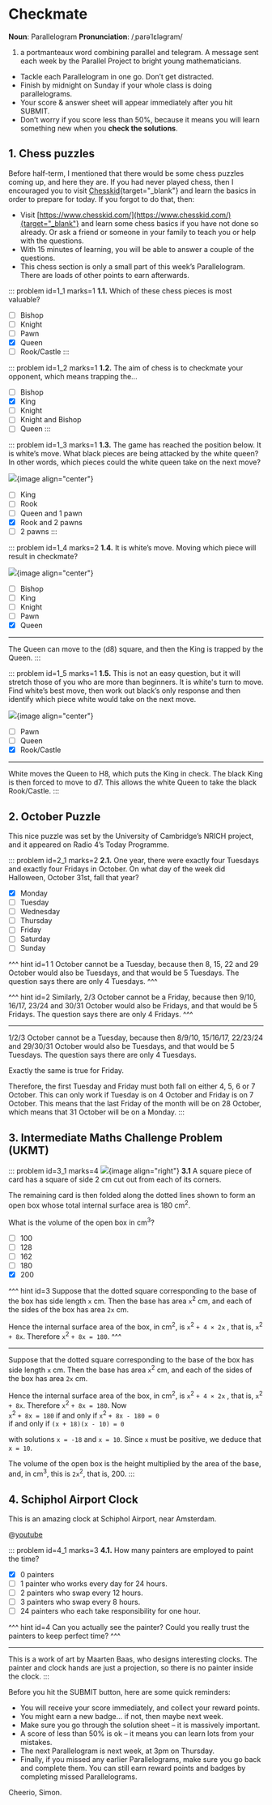 # Checkmate

<div class="dictionary">

__Noun__: Parallelogram
__Pronunciation__: /ˌparəˈlɛləɡram/

1. a portmanteaux word combining parallel and telegram. A message sent each
week by the Parallel Project to bright young mathematicians.

</div>

*	Tackle each Parallelogram in one go. Don’t get distracted.
*	Finish by midnight on Sunday if your whole class is doing parallelograms.
*	Your score & answer sheet will appear immediately after you hit SUBMIT.
*	Don’t worry if you score less than 50%, because it means you will learn something new when you __check the solutions__.


## 1. Chess puzzles

Before half-term, I mentioned that there would be some chess puzzles coming up, and here they are. If you had never played chess, then I encouraged you to visit [Chesskid](https://www.chesskid.com/){target="_blank"} and learn the basics in order to prepare for today. If you forgot to do that, then:

*	Visit [https://www.chesskid.com/](https://www.chesskid.com/){target="_blank"} and learn some chess basics if you have not done so already. Or ask a friend or someone in your family to teach you or help with the questions.
*	With 15 minutes of learning, you will be able to answer a couple of the questions.
*	This chess section is only a small part of this week’s Parallelogram. There are loads of other points to earn afterwards.

::: problem id=1_1 marks=1
__1.1.__ Which of these chess pieces is most valuable?

* [ ] Bishop
* [ ] Knight
* [ ] Pawn
* [x] Queen
* [ ] Rook/Castle
:::

::: problem id=1_2 marks=1
__1.2.__ The aim of chess is to checkmate your opponent, which means trapping the…

* [ ] Bishop
* [x] King
* [ ] Knight
* [ ] Knight and Bishop
* [ ] Queen
:::

::: problem id=1_3 marks=1
__1.3.__ The game has reached the position below. It is white’s move. What black pieces are being attacked by the white queen? In other words, which pieces could the white queen take on the next move?

![](/resources/9-08-checkmate/1-3-chess-puzzle.png){image align="center"}

* [ ] King
* [ ] Rook
* [ ] Queen and 1 pawn
* [x] Rook and 2 pawns
* [ ] 2 pawns
:::

::: problem id=1_4 marks=2
__1.4.__ It is white’s move. Moving which piece will result in checkmate?

![](/resources/9-08-checkmate/1-4-chess-puzzle.png){image align="center"}

* [ ] Bishop
* [ ] King
* [ ] Knight
* [ ] Pawn
* [x] Queen

---

The Queen can move to the (d8) square, and then the King is trapped by the Queen.
:::

::: problem id=1_5 marks=1
__1.5.__ This is not an easy question, but it will stretch those of you who are more than beginners. It is white's turn to move. Find white’s best move, then work out black’s only response and then identify which piece white would take on the next move.

![](/resources/9-08-checkmate/1-5-chess-puzzle.png){image align="center"}

* [ ] Pawn
* [ ] Queen
* [x] Rook/Castle

---

White moves the Queen to H8, which puts the King in check. The black King is then forced to move to d7. This allows the white Queen to take the black Rook/Castle.
:::


## 2. October Puzzle

This nice puzzle was set by the University of Cambridge’s NRICH project, and it appeared on Radio 4’s Today Programme.

::: problem id=2_1 marks=2
__2.1.__ One year, there were exactly four Tuesdays and exactly four Fridays in October. On what day of the week did Halloween, October 31st, fall that year?

* [x] Monday
* [ ] Tuesday
* [ ] Wednesday
* [ ] Thursday
* [ ] Friday
* [ ] Saturday
* [ ] Sunday

^^^ hint id=1
1 October cannot be a Tuesday, because then 8, 15, 22 and 29 October would also be Tuesdays, and that would be 5 Tuesdays. The question says there are only 4 Tuesdays.
^^^

^^^ hint id=2
Similarly, 2/3 October cannot be a Friday, because then 9/10, 16/17, 23/24 and 30/31 October would also be Fridays, and that would be 5 Fridays. The question says there are only 4 Fridays.
^^^

---

1/2/3 October cannot be a Tuesday, because then 8/9/10, 15/16/17, 22/23/24 and 29/30/31 October would also be Tuesdays, and that would be 5 Tuesdays. The question says there are only 4 Tuesdays.

Exactly the same is true for Friday.

Therefore, the first Tuesday and Friday must both fall on either 4, 5, 6 or 7 October. This can only work if Tuesday is on 4 October and Friday is on 7 October.
This means that the last Friday of the month will be on 28 October, which means that 31 October will be on a Monday.
:::


## 3.	Intermediate Maths Challenge Problem (UKMT)
<!--- (2011) Q8 --->

::: problem id=3_1 marks=4
![](/resources/9-08-checkmate/3-squares-question.jpg){image align="right"}
__3.1__ A square piece of card has a square of side 2 cm cut out from each of its corners.

The remaining card is then folded along the dotted lines shown to form an open box whose total internal surface area is 180 cm<sup>2</sup>.

What is the volume of the open box in cm<sup>3</sup>?

* [ ] 100
* [ ] 128
* [ ] 162
* [ ] 180
* [x] 200

^^^ hint id=3
Suppose that the dotted square corresponding to the base of the box has side length `x` cm. Then the base has area `x`<sup>2</sup> cm, and each of the sides of the box has area `2x` cm.

Hence the internal surface area of the box, in cm<sup>2</sup>, is `x`<sup>2</sup> `+ 4 × 2x` , that is, `x`<sup>2</sup> `+ 8x`. Therefore `x`<sup>2</sup> `+ 8x = 180`.
^^^

---

Suppose that the dotted square corresponding to the base of the box has side length `x` cm. Then the base has area `x`<sup>2</sup> cm, and each of the sides of the box has area `2x` cm.

Hence the internal surface area of the box, in cm<sup>2</sup>, is `x`<sup>2</sup> `+ 4 × 2x` , that is, `x`<sup>2</sup> `+ 8x`. Therefore `x`<sup>2</sup> `+ 8x = 180`. Now  
`x`<sup>2</sup> `+ 8x = 180` if and only if `x`<sup>2</sup> `+ 8x - 180 = 0`  
if and only if `(x + 18)(x - 10) = 0`  

with solutions `x = -18` and `x = 10`. Since `x` must be positive, we deduce that `x = 10`.  

The volume of the open box is the height multiplied by the area of the base, and, in cm<sup>3</sup>, this is `2x`<sup>2</sup>, that is, 200.
:::


## 4.	Schiphol Airport Clock

This is an amazing clock at Schiphol Airport, near Amsterdam.

@[youtube](4wCQwhkSbx8?rel=0)

::: problem id=4_1 marks=3
__4.1.__ How many painters are employed to paint the time?

* [x] 0 painters
* [ ] 1 painter who works every day for 24 hours.
* [ ] 2 painters who swap every 12 hours.
* [ ] 3 painters who swap every 8 hours.
* [ ] 24 painters who each take responsibility for one hour.

^^^ hint id=4
Can you actually see the painter? Could you really trust the painters to keep perfect time?
^^^

---

This is a work of art by Maarten Baas, who designs interesting clocks. The painter and clock hands are just a projection, so there is no painter inside the clock.
:::


Before you hit the SUBMIT button, here are some quick reminders:

*	You will receive your score immediately, and collect your reward points.
*	You might earn a new badge... if not, then maybe next week.
*	Make sure you go through the solution sheet – it is massively important.
*	A score of less than 50% is ok – it means you can learn lots from your mistakes.
*	The next Parallelogram is next week, at 3pm on Thursday.
*	Finally, if you missed any earlier Parallelograms, make sure you go back and complete them. You can still earn reward points and badges by completing missed Parallelograms.

Cheerio,
Simon.
